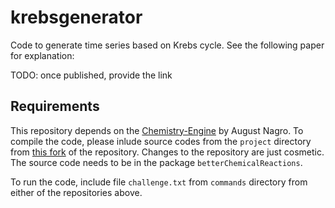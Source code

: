 # krebsgenerator
Code to generate time series based on Krebs cycle. See the following paper for explanation:

TODO: once published, provide the link


## Requirements

This repository depends on the [Chemistry-Engine](https://github.com/AugustNagro/Chemistry-Engine) by August Nagro.
To compile the code, please inlude source codes from the `project` directory from [this fork](https://github.com/petrrysavy/Chemistry-Engine)
of the repository. Changes to the repository are just cosmetic. The source code needs to be in the package `betterChemicalReactions`.

To run the code, include file `challenge.txt` from `commands` directory from either of the repositories above.
